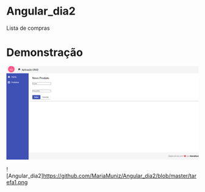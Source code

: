 # Angular_dia2
Lista de compras
# Demonstração
![CRUD](https://github.com/MariaMuniz/CRUD/blob/master/img/img1.png)


![Angular_dia2]https://github.com/MariaMuniz/Angular_dia2/blob/master/tarefa1.png

